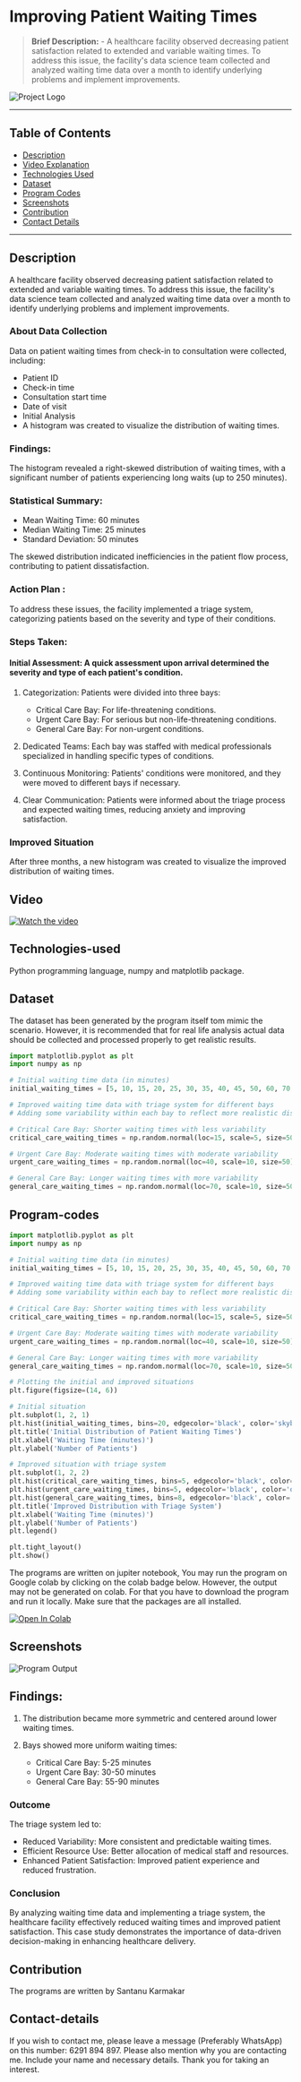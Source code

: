 # Improving Patient Waiting Times
> **Brief Description:** - A healthcare facility observed decreasing patient satisfaction related to extended and variable waiting times. To address this issue, the facility's data science team collected and analyzed waiting time data over a month to identify underlying problems and implement improvements.
> 
![Project Logo](STMProjects.png)

---

## Table of Contents

- [Description](#description)
- [Video Explanation](#video)
- [Technologies Used](#technologies-used)
- [Dataset](#dataset)
- [Program Codes ](#program-codes)
- [Screenshots](#screenshots)
- [Contribution](#contributipn)
- [Contact Details](#contact-details)

---

## Description

A healthcare facility observed decreasing patient satisfaction related to extended and variable waiting times. To address this issue, the facility's data science team collected and analyzed waiting time data over a month to identify underlying problems and implement improvements.

### About Data Collection
Data on patient waiting times from check-in to consultation were collected, including:

- Patient ID
- Check-in time
- Consultation start time
- Date of visit
- Initial Analysis
- A histogram was created to visualize the distribution of waiting times.

### Findings:

The histogram revealed a right-skewed distribution of waiting times, with a significant number of patients experiencing long waits (up to 250 minutes).

### Statistical Summary:
- Mean Waiting Time: 60 minutes
- Median Waiting Time: 25 minutes
- Standard Deviation: 50 minutes

The skewed distribution indicated inefficiencies in the patient flow process, contributing to patient dissatisfaction.

### Action Plan :
To address these issues, the facility implemented a triage system, categorizing patients based on the severity and type of their conditions.

### Steps Taken:

#### Initial Assessment: A quick assessment upon arrival determined the severity and type of each patient's condition.
1. Categorization: Patients were divided into three bays:
   - Critical Care Bay: For life-threatening conditions.
   - Urgent Care Bay: For serious but non-life-threatening conditions.
   - General Care Bay: For non-urgent conditions. 
   
2. Dedicated Teams: Each bay was staffed with medical professionals specialized in handling specific types of conditions.

3. Continuous Monitoring: Patients' conditions were monitored, and they were moved to different bays if necessary.

4. Clear Communication: Patients were informed about the triage process and expected waiting times, reducing anxiety and improving satisfaction.

### Improved Situation
After three months, a new histogram was created to visualize the improved distribution of waiting times.

## Video

[![Watch the video](https://img.youtube.com/vi/1EkTVx3xw9o/hqdefault.jpg)](https://www.youtube.com/watch?v=1EkTVx3xw9o) 

## Technologies-used

Python programming language, numpy and matplotlib package.

## Dataset

The dataset has been generated by the program itself tom mimic the scenario. However, it is recommended that for real life analysis actual data should be collected and processed properly to get realistic results.

```python
import matplotlib.pyplot as plt
import numpy as np

# Initial waiting time data (in minutes)
initial_waiting_times = [5, 10, 15, 20, 25, 30, 35, 40, 45, 50, 60, 70, 80, 90, 120, 150, 200, 250]

# Improved waiting time data with triage system for different bays
# Adding some variability within each bay to reflect more realistic distributions

# Critical Care Bay: Shorter waiting times with less variability
critical_care_waiting_times = np.random.normal(loc=15, scale=5, size=50).clip(min=5, max=25)

# Urgent Care Bay: Moderate waiting times with moderate variability
urgent_care_waiting_times = np.random.normal(loc=40, scale=10, size=50).clip(min=30, max=50)

# General Care Bay: Longer waiting times with more variability
general_care_waiting_times = np.random.normal(loc=70, scale=10, size=50).clip(min=55, max=90)
```

## Program-codes

```python
import matplotlib.pyplot as plt
import numpy as np

# Initial waiting time data (in minutes)
initial_waiting_times = [5, 10, 15, 20, 25, 30, 35, 40, 45, 50, 60, 70, 80, 90, 120, 150, 200, 250]

# Improved waiting time data with triage system for different bays
# Adding some variability within each bay to reflect more realistic distributions

# Critical Care Bay: Shorter waiting times with less variability
critical_care_waiting_times = np.random.normal(loc=15, scale=5, size=50).clip(min=5, max=25)

# Urgent Care Bay: Moderate waiting times with moderate variability
urgent_care_waiting_times = np.random.normal(loc=40, scale=10, size=50).clip(min=30, max=50)

# General Care Bay: Longer waiting times with more variability
general_care_waiting_times = np.random.normal(loc=70, scale=10, size=50).clip(min=55, max=90)

# Plotting the initial and improved situations
plt.figure(figsize=(14, 6))

# Initial situation
plt.subplot(1, 2, 1)
plt.hist(initial_waiting_times, bins=20, edgecolor='black', color='skyblue')
plt.title('Initial Distribution of Patient Waiting Times')
plt.xlabel('Waiting Time (minutes)')
plt.ylabel('Number of Patients')

# Improved situation with triage system
plt.subplot(1, 2, 2)
plt.hist(critical_care_waiting_times, bins=5, edgecolor='black', color='red', alpha=0.7, label='Critical Care Bay')
plt.hist(urgent_care_waiting_times, bins=5, edgecolor='black', color='orange', alpha=0.7, label='Urgent Care Bay')
plt.hist(general_care_waiting_times, bins=8, edgecolor='black', color='green', alpha=0.7, label='General Care Bay')
plt.title('Improved Distribution with Triage System')
plt.xlabel('Waiting Time (minutes)')
plt.ylabel('Number of Patients')
plt.legend()

plt.tight_layout()
plt.show()
```

The programs are written on jupiter notebook, You may run the program on Google colab by clicking on the colab badge below. However, the output may not be generated on colab. For that you have to download the program and run it locally. Make sure that the packages are all installed.

[![Open In Colab](https://colab.research.google.com/assets/colab-badge.svg)](https://colab.research.google.com/github/fromsantanu/Project12-STM-Improving-Patient-Waiting-Times/blob/main/Project12-STM-Improving-Patient-Waiting-Times.ipynb)

## Screenshots

![Program Output](output.png)

## Findings:

1. The distribution became more symmetric and centered around lower waiting times.

2. Bays showed more uniform waiting times:
   - Critical Care Bay: 5-25 minutes
   - Urgent Care Bay: 30-50 minutes
   - General Care Bay: 55-90 minutes

### Outcome
The triage system led to:

- Reduced Variability: More consistent and predictable waiting times.
- Efficient Resource Use: Better allocation of medical staff and resources.
- Enhanced Patient Satisfaction: Improved patient experience and reduced frustration.

### Conclusion
By analyzing waiting time data and implementing a triage system, the healthcare facility effectively reduced waiting times and improved patient satisfaction. This case study demonstrates the importance of data-driven decision-making in enhancing healthcare delivery.

## Contribution

The programs are written by Santanu Karmakar

## Contact-details

If you wish to contact me, please leave a message (Preferably WhatsApp) on this number: 6291 894 897.
Please also mention why you are contacting me. Include your name and necessary details.
Thank you for taking an interest.
